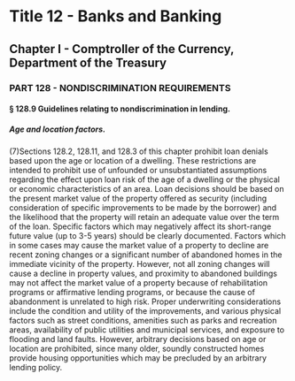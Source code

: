 
# Title 12 - Banks and Banking
## Chapter I - Comptroller of the Currency, Department of the Treasury
### PART 128 - NONDISCRIMINATION REQUIREMENTS
#### § 128.9 Guidelines relating to nondiscrimination in lending.
##### Age and location factors.

(7)Sections 128.2, 128.11, and 128.3 of this chapter prohibit loan denials based upon the age or location of a dwelling. These restrictions are intended to prohibit use of unfounded or unsubstantiated assumptions regarding the effect upon loan risk of the age of a dwelling or the physical or economic characteristics of an area. Loan decisions should be based on the present market value of the property offered as security (including consideration of specific improvements to be made by the borrower) and the likelihood that the property will retain an adequate value over the term of the loan. Specific factors which may negatively affect its short-range future value (up to 3-5 years) should be clearly documented. Factors which in some cases may cause the market value of a property to decline are recent zoning changes or a significant number of abandoned homes in the immediate vicinity of the property. However, not all zoning changes will cause a decline in property values, and proximity to abandoned buildings may not affect the market value of a property because of rehabilitation programs or affirmative lending programs, or because the cause of abandonment is unrelated to high risk. Proper underwriting considerations include the condition and utility of the improvements, and various physical factors such as street conditions, amenities such as parks and recreation areas, availability of public utilities and municipal services, and exposure to flooding and land faults. However, arbitrary decisions based on age or location are prohibited, since many older, soundly constructed homes provide housing opportunities which may be precluded by an arbitrary lending policy.
